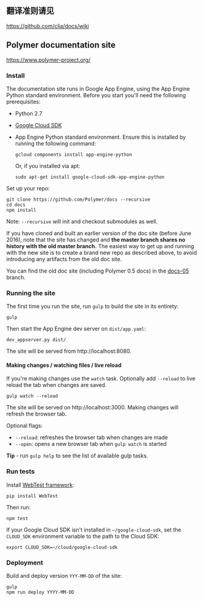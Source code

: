 ## 翻译准则请见

https://github.com/clia/docs/wiki

## Polymer documentation site

https://www.polymer-project.org/

### Install

The documentation site runs in Google App Engine, using the App Engine Python standard environment. Before you start
you'll need the following prerequisites:

-   Python 2.7
-   [Google Cloud SDK](https://cloud.google.com/sdk/)
-   App Engine Python standard environment. Ensure this is installed by running the following command:

        gcloud components install app-engine-python
        
    Or, if you installed via apt:
    
        sudo apt-get install google-cloud-sdk-app-engine-python

Set up your repo:

    git clone https://github.com/Polymer/docs --recursive
    cd docs
    npm install

Note: `--recursive` will init and checkout submodules as well.

If you have cloned and built an earlier version of the doc site (before June 2016), note
that the site has changed and **the master branch shares no history with the old master
branch.** The easiest way to get up and running with the new site is to create a brand new
repo as described above, to avoid introducing any artifacts from the old doc site.

You can find the old doc site (including Polymer 0.5 docs) in the
[docs-05](https://github.com/Polymer/docs/tree/docs-05) branch.

### Running the site

The first time you run the site, run `gulp` to build the site in its entirety:

    gulp

Then start the App Engine dev server on `dist/app.yaml`:

    dev_appserver.py dist/

The site will be served from http://localhost:8080.

#### Making changes / watching files / live reload

If you're making changes use the `watch` task. Optionally add `--reload` to live
reload the tab when changes are saved.

    gulp watch --reload

The site will be served on http://localhost:3000. Making changes will refresh
the browser tab.

Optional flags:

- `--reload`: refreshes the browser tab when changes are made
- `--open`: opens a new browser tab when `gulp watch` is started

**Tip** - run `gulp help` to see the list of available gulp tasks.

### Run tests

Install [WebTest framework](http://webtest.pythonpaste.org/en/latest/):

    pip install WebTest

Then run:

    npm test

If your Google Cloud SDK isn't installed in `~/google-cloud-sdk`, set the `CLOUD_SDK` environment
variable to the path to the Cloud SDK:

    export CLOUD_SDK=~/cloud/google-cloud-sdk


### Deployment

Build and deploy version `YYY-MM-DD` of the site:

    gulp
    npm run deploy YYYY-MM-DD
